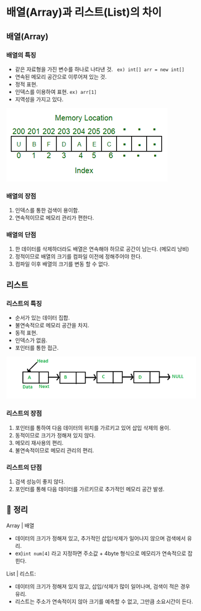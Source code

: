 # 배열(Array)과 리스트(List)의 차이

## 배열(Array)

### 배열의 특징
- 같은 자료형을 가진 변수를 하나로 나타낸 것. ` ex) int[] arr = new int[]`
- 연속된 메모리 공간으로 이루어져 있는 것.
- 정적 표현.
- 인덱스를 이용하여 표현. `ex) arr[1]`
- 지역성을 가지고 있다.

<img src="../img/jihwan/MemoryLocation.png">


### 배열의 장점
1. 인덱스를 통한 검색이 용이함.
2. 연속적이므로 메모리 관리가 편한다.

### 배열의 단점
1. 한 데이터를 삭제하더라도 배열은 연속해야 하므로 공간이 남는다. (메모리 낭비)
2. 정적이므로 배열의 크기를 컴파일 이전에 정해주어야 한다.
3. 컴파일 이후 배열의 크기를 변동 할 수 없다.


## 리스트

### 리스트의 특징
- 순서가 있는 데이터 집합.
- 불연속적으로 메모리 공간을 차지.
- 동적 표현.
- 인덱스가 없음.
- 포인터를 통한 접근.

<img src="../img/jihwan/LinkedList.png">

### 리스트의 장점
1. 포인터를 통하여 다음 데이터의 위치를 가르키고 있어 삽입 삭제의 용이.
2. 동적이므로 크기가 정해져 있지 않다.
3. 메모리 재사용의 편리.
4. 불연속적이므로 메모리 관리의 편리.

### 리스트의 단점
1. 검색 성능이 좋지 않다.
2. 포인터를 통해 다음 데이터를 가르키므로 추가적인 메모리 공간 발생.



## 🥕 정리

Array | 배열 
- 데이터의 크기가 정해져 있고, 추가적인 삽입/삭제가 일어나지 않으며 검색에서 유리.
- ex)`int num[4]` 라고 지정하면 주소값 + 4byte 형식으로 메모리가 연속적으로 잡힌다.


List | 리스트: 
- 데이터의 크기가 정해져 있지 않고, 삽입/삭제가 많이 일어나며, 검색이 적은 경우 유리.
- 리스트는 주소가 연속적이지 않아 크기를 예측할 수 없고, 그만큼 소요시간이 든다.


